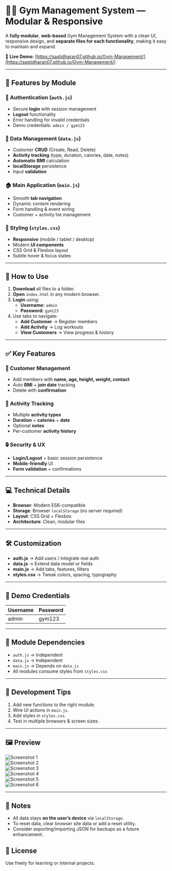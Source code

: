 # 🏋️‍♂️ Gym Management System — Modular & Responsive

A **fully modular**, **web-based** Gym Management System with a clean UI, responsive design, and **separate files for each functionality**, making it easy to maintain and expand.

🔗 **Live Demo:** [https://sastidharan07.github.io/Gym-Management/](https://sastidharan07.github.io/Gym-Management/)

---

## 🚀 Features by Module

### 🔐 Authentication (`auth.js`)
- Secure **login** with session management
- **Logout** functionality
- Error handling for invalid credentials
- Demo credentials: `admin / gym123`

### 💾 Data Management (`data.js`)
- Customer **CRUD** (Create, Read, Delete)
- **Activity tracking** (type, duration, calories, date, notes)
- **Automatic BMI** calculation
- **localStorage** persistence
- Input **validation**

### 🏠 Main Application (`main.js`)
- Smooth **tab navigation**
- Dynamic content rendering
- Form handling & event wiring
- Customer + activity list management

### 🎨 Styling (`styles.css`)
- **Responsive** (mobile / tablet / desktop)
- Modern **UI components**
- CSS Grid & Flexbox layout
- Subtle hover & focus states

---

## 📖 How to Use

1. **Download** all files to a folder.  
2. **Open** `index.html` in any modern browser.  
3. **Login** using:
   - **Username:** `admin`
   - **Password:** `gym123`
4. Use tabs to navigate:
   - **Add Customer** → Register members  
   - **Add Activity** → Log workouts  
   - **View Customers** → View progress & history  

---

## ✅ Key Features

### 👤 Customer Management
- Add members with **name, age, height, weight, contact**
- Auto **BMI** + **join date** tracking
- Delete with **confirmation**

### 🏃 Activity Tracking
- Multiple **activity types**
- **Duration** + **calories** + **date**
- Optional **notes**
- Per-customer **activity history**

### 🔒 Security & UX
- **Login/Logout** + basic session persistence
- **Mobile-friendly** UI
- **Form validation** + confirmations

---

## 💻 Technical Details

- **Browser**: Modern ES6-compatible  
- **Storage**: Browser `localStorage` (no server required)  
- **Layout**: CSS Grid + Flexbox  
- **Architecture**: Clean, modular files

---

## 🛠️ Customization

- **auth.js** → Add users / integrate real auth
- **data.js** → Extend data model or fields
- **main.js** → Add tabs, features, filters
- **styles.css** → Tweak colors, spacing, typography

---

## 🔑 Demo Credentials

| Username | Password |
|----------|----------|
| admin    | gym123   |

---

## 🧩 Module Dependencies

- `auth.js` → Independent  
- `data.js` → Independent  
- `main.js` → Depends on `data.js`  
- All modules consume styles from `styles.css`

---

## 🧪 Development Tips

1. Add new functions to the right module.  
2. Wire UI actions in `main.js`.  
3. Add styles in `styles.css`.  
4. Test in multiple browsers & screen sizes.

---

## 🖼 Preview

![Screenshot 1](https://github.com/user-attachments/assets/a6e606c6-aaa6-44f8-aed7-47b2b4518265)  
![Screenshot 2](https://github.com/user-attachments/assets/51733709-6a6e-46e5-b118-041df686dd3a)  
![Screenshot 3](https://github.com/user-attachments/assets/d14f75b6-c0c7-4657-9764-9899959d29c6)  
![Screenshot 4](https://github.com/user-attachments/assets/1a5a01b1-6b37-45ad-aa6a-4e8e19e51876)  
![Screenshot 5](https://github.com/user-attachments/assets/6534f9de-9a46-4e70-bac0-c34a2e8d34c8)  
![Screenshot 6](https://github.com/user-attachments/assets/f6e18bf0-30a6-4d0c-9333-e24ffde27dc7)  

---

## 📝 Notes

- All data stays **on the user’s device** via `localStorage`.  
- To reset data, clear browser site data or add a reset utility.  
- Consider exporting/importing JSON for backups as a future enhancement.

## 📄 License

Use freely for learning or internal projects.
